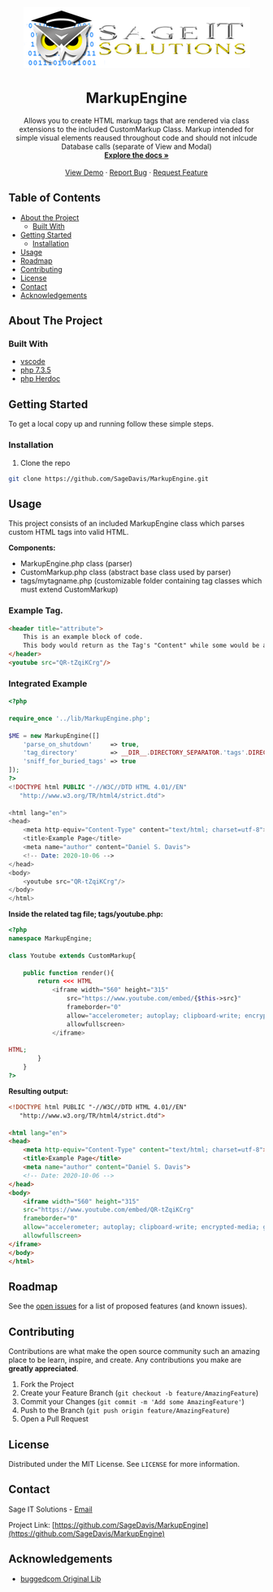 <!-- PROJECT LOGO -->
<br />
<p align="center">
  <a href="https://github.com/SageDavis/MarkupEngine">
    <img src="images/logo.png" alt="Logo" width="445" height="120">
  </a>

  <h1 align="center">MarkupEngine</h1>

  <p align="center">
    Allows you to create HTML markup tags that are rendered via class extensions to the included CustomMarkup Class.
Markup intended for simple visual elements reaused throughout code and should not inlcude Database calls (separate of View and Modal)
    <br />
    <a href="https://github.com/SageDavis/MarkupEngine"><strong>Explore the docs »</strong></a>
    <br />
    <br />
    <a href="https://github.com/SageDavis/MarkupEngine">View Demo</a>
    ·
    <a href="https://github.com/SageDavis/MarkupEngine/issues">Report Bug</a>
    ·
    <a href="https://github.com/SageDavis/MarkupEngine/issues">Request Feature</a>
  </p>
</p>



<!-- TABLE OF CONTENTS -->
## Table of Contents

* [About the Project](#about-the-project)
  * [Built With](#built-with)
* [Getting Started](#getting-started)
  * [Installation](#installation)
* [Usage](#usage)
* [Roadmap](#roadmap)
* [Contributing](#contributing)
* [License](#license)
* [Contact](#contact)
* [Acknowledgements](#acknowledgements)



<!-- ABOUT THE PROJECT -->
## About The Project

### Built With

* [vscode](https://code.visualstudio.com/)
* [php 7.3.5](https://www.php.net/releases/7_3_5.php)
* [php Herdoc](https://www.php.net/manual/en/language.types.string.php#language.types.string.syntax.heredoc)



<!-- GETTING STARTED -->
## Getting Started

To get a local copy up and running follow these simple steps.

### Installation

1. Clone the repo
```sh
git clone https://github.com/SageDavis/MarkupEngine.git
```

<!-- USAGE EXAMPLES -->
## Usage

This project consists of an included MarkupEngine class which parses custom HTML tags into valid HTML.

**Components:**
* MarkupEngine.php class (parser)
* CustomMarkup.php class (abstract base class used by parser)
* tags/mytagname.php    (customizable folder containing tag classes which must extend CustomMarkup)

### Example Tag.

```html
<header title="attribute">
    This is an example block of code.
    This body would return as the Tag's "Content" while some would be an accessible attribute in the header class.
</header>
<youtube src="QR-tZqiKCrg"/>
```

### Integrated Example

```php
<?php

require_once '../lib/MarkupEngine.php';

$ME = new MarkupEngine([]
    'parse_on_shutdown' 	=> true,
    'tag_directory' 		=> __DIR__.DIRECTORY_SEPARATOR.'tags'.DIRECTORY_SEPARATOR,
    'sniff_for_buried_tags' => true
]);
?>
<!DOCTYPE html PUBLIC "-//W3C//DTD HTML 4.01//EN"
   "http://www.w3.org/TR/html4/strict.dtd">

<html lang="en">
<head>
    <meta http-equiv="Content-Type" content="text/html; charset=utf-8">
    <title>Example Page</title>
    <meta name="author" content="Daniel S. Davis">
    <!-- Date: 2020-10-06 -->
</head>
<body> 
    <youtube src="QR-tZqiKCrg"/>
</body>
</html>
```

**Inside the related tag file; tags/youtube.php:**

```php
<?php
namespace MarkupEngine;

class Youtube extends CustomMarkup{

	public function render(){
		return <<< HTML
			<iframe width="560" height="315" 
				src="https://www.youtube.com/embed/{$this->src}" 
				frameborder="0" 
				allow="accelerometer; autoplay; clipboard-write; encrypted-media; gyroscope; picture-in-picture" 
				allowfullscreen>
			</iframe>

HTML;
		}
	}
?>
````

**Resulting output:**

```html
<!DOCTYPE html PUBLIC "-//W3C//DTD HTML 4.01//EN"
   "http://www.w3.org/TR/html4/strict.dtd"> 

<html lang="en"> 
<head>
    <meta http-equiv="Content-Type" content="text/html; charset=utf-8">
    <title>Example Page</title>
    <meta name="author" content="Daniel S. Davis">
    <!-- Date: 2020-10-06 -->
</head>
<body> 
    <iframe width="560" height="315" 
	src="https://www.youtube.com/embed/QR-tZqiKCrg" 
	frameborder="0" 
	allow="accelerometer; autoplay; clipboard-write; encrypted-media; gyroscope; picture-in-picture" 
	allowfullscreen>
</iframe>
</body> 
</html>
```

<!-- ROADMAP -->
## Roadmap

See the [open issues](https://github.com/SageDavis/MarkupEngine/issues) for a list of proposed features (and known issues).



<!-- CONTRIBUTING -->
## Contributing

Contributions are what make the open source community such an amazing place to be learn, inspire, and create. Any contributions you make are **greatly appreciated**.

1. Fork the Project
2. Create your Feature Branch (`git checkout -b feature/AmazingFeature`)
3. Commit your Changes (`git commit -m 'Add some AmazingFeature'`)
4. Push to the Branch (`git push origin feature/AmazingFeature`)
5. Open a Pull Request



<!-- LICENSE -->
## License

Distributed under the MIT License. See `LICENSE` for more information.



<!-- CONTACT -->
## Contact

Sage IT Solutions - [Email](mailto:daniel.davis@sageitsolutions.net)

Project Link: [https://github.com/SageDavis/MarkupEngine](https://github.com/SageDavis/MarkupEngine)



<!-- ACKNOWLEDGEMENTS -->
## Acknowledgements

* [buggedcom Original Lib](https://github.com/buggedcom/PHP-Custom-Tags)
